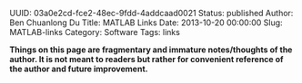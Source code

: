 UUID: 03a0e2cd-fce2-48ec-9fdd-4addcaad0021
Status: published
Author: Ben Chuanlong Du
Title: MATLAB Links
Date: 2013-10-20 00:00:00
Slug: MATLAB-links
Category: Software
Tags: links

**Things on this page are fragmentary and immature notes/thoughts of the author. It is not meant to readers but rather for convenient reference of the author and future improvement.**
 

